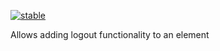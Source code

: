 [![stable](http://badges.github.io/stability-badges/dist/stable.svg)](http://github.com/badges/stability-badges)

Allows adding logout functionality to an element
